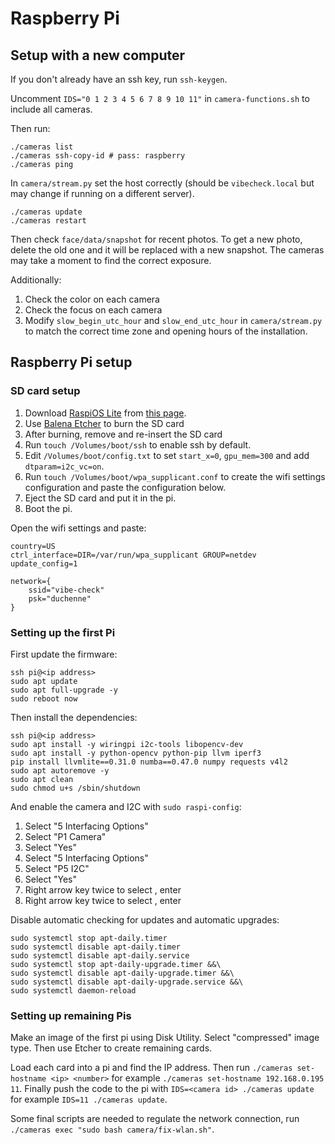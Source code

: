 # Raspberry Pi

## Setup with a new computer

If you don't already have an ssh key, run `ssh-keygen`.

Uncomment `IDS="0 1 2 3 4 5 6 7 8 9 10 11"` in `camera-functions.sh` to include all cameras.

Then run:

``` 
./cameras list
./cameras ssh-copy-id # pass: raspberry
./cameras ping
```

In `camera/stream.py` set the host correctly (should be `vibecheck.local` but may change if running on a different server).

```
./cameras update
./cameras restart
```

Then check `face/data/snapshot` for recent photos. To get a new photo, delete the old one and it will be replaced with a new snapshot. The cameras may take a moment to find the correct exposure.

Additionally:

1. Check the color on each camera
2. Check the focus on each camera
3. Modify `slow_begin_utc_hour` and `slow_end_utc_hour` in `camera/stream.py` to match the correct time zone and opening hours of the installation.

## Raspberry Pi setup

### SD card setup

1. Download [RaspiOS Lite](https://downloads.raspberrypi.org/raspios_lite_armhf_latest) from [this page](https://www.raspberrypi.org/downloads/raspberry-pi-os/).
2. Use [Balena Etcher](balena.io/etcher/) to burn the SD card
3. After burning, remove and re-insert the SD card
4. Run `touch /Volumes/boot/ssh` to enable ssh by default.
5. Edit `/Volumes/boot/config.txt` to set `start_x=0`, `gpu_mem=300` and add `dtparam=i2c_vc=on`.
6. Run `touch /Volumes/boot/wpa_supplicant.conf` to create the wifi settings configuration and paste the configuration below.
7. Eject the SD card and put it in the pi.
8. Boot the pi.

Open the wifi settings and paste:

```
country=US
ctrl_interface=DIR=/var/run/wpa_supplicant GROUP=netdev
update_config=1

network={
    ssid="vibe-check"
    psk="duchenne"
}
```

### Setting up the first Pi

First update the firmware:

```
ssh pi@<ip address>
sudo apt update
sudo apt full-upgrade -y
sudo reboot now
```

Then install the dependencies:

```
ssh pi@<ip address>
sudo apt install -y wiringpi i2c-tools libopencv-dev
sudo apt install -y python-opencv python-pip llvm iperf3
pip install llvmlite==0.31.0 numba==0.47.0 numpy requests v4l2
sudo apt autoremove -y
sudo apt clean
sudo chmod u+s /sbin/shutdown
```

And enable the camera and I2C with `sudo raspi-config`:

1. Select "5 Interfacing Options"
2. Select "P1 Camera"
3. Select "Yes"
4. Select "5 Interfacing Options"
5. Select "P5 I2C"
6. Select "Yes"
7. Right arrow key twice to select <Back>, enter
8. Right arrow key twice to select <Finish>, enter

Disable automatic checking for updates and automatic upgrades:

```
sudo systemctl stop apt-daily.timer
sudo systemctl disable apt-daily.timer
sudo systemctl disable apt-daily.service
sudo systemctl stop apt-daily-upgrade.timer &&\
sudo systemctl disable apt-daily-upgrade.timer &&\
sudo systemctl disable apt-daily-upgrade.service &&\
sudo systemctl daemon-reload
```

### Setting up remaining Pis

Make an image of the first pi using Disk Utility. Select "compressed" image type. Then use Etcher to create remaining cards.

Load each card into a pi and find the IP address. Then run `./cameras set-hostname <ip> <number>` for example `./cameras set-hostname 192.168.0.195 11`. Finally push the code to the pi with `IDS=<camera id> ./cameras update` for example `IDS=11 ./cameras update`.

Some final scripts are needed to regulate the network connection, run `./cameras exec "sudo bash camera/fix-wlan.sh"`.